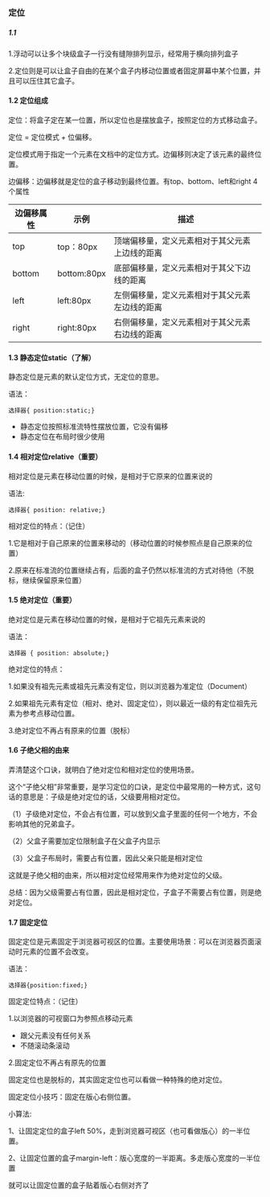 ### 定位

##### 1.1

1.浮动可以让多个块级盒子一行没有缝隙排列显示，经常用于横向排列盒子

2.定位则是可以让盒子自由的在某个盒子内移动位置或者固定屏幕中某个位置，并且可以压住其它盒子。



#### 1.2 定位组成

定位：将盒子定在某一位置，所以定位也是摆放盒子，按照定位的方式移动盒子。

定位 = 定位模式 + 位偏移。

定位模式用于指定一个元素在文档中的定位方式。边偏移则决定了该元素的最终位置。



边偏移：边偏移就是定位的盒子移动到最终位置。有top、bottom、left和right 4个属性

| 边偏移属性 | 示例        | 描述                                           |
| ---------- | ----------- | ---------------------------------------------- |
| top        | top：80px   | 顶端偏移量，定义元素相对于其父元素上边线的距离 |
| bottom     | bottom:80px | 底部偏移量，定义元素相对于其父下边线的距离     |
| left       | left:80px   | 左侧偏移量，定义元素相对于其父元素左边线的距离 |
| right      | right:80px  | 右侧偏移量，定义元素相对于其父元素右边线的距离 |



#### 1.3 静态定位static（了解）

静态定位是元素的默认定位方式，无定位的意思。

语法：

```
选择器{ position:static;}
```

- 静态定位按照标准流特性摆放位置，它没有偏移
- 静态定位在布局时很少使用



#### 1.4 相对定位relative（重要）

相对定位是元素在移动位置的时候，是相对于它原来的位置来说的

语法:

```
选择器{ position: relative;}
```

相对定位的特点：（记住）

1.它是相对于自己原来的位置来移动的（移动位置的时候参照点是自己原来的位置）

2.原来在标准流的位置继续占有，后面的盒子仍然以标准流的方式对待他（不脱标，继续保留原来位置）



#### 1.5 绝对定位（重要）

绝对定位是元素在移动位置的时候，是相对于它祖先元素来说的

语法：

```
选择器 { position: absolute;}

```

绝对定位的特点：

1.如果没有祖先元素或祖先元素没有定位，则以浏览器为准定位（Document）

2.如果祖先元素有定位（相对、绝对、固定定位），则以最近一级的有定位祖先元素为参考点移动位置。

3.绝对定位不再占有原来的位置（脱标）



#### 1.6 子绝父相的由来

弄清楚这个口诀，就明白了绝对定位和相对定位的使用场景。

这个“子绝父相”非常重要，是学习定位的口诀，是定位中最常用的一种方式，这句话的意思是：子级是绝对定位的话，父级要用相对定位。



（1）子级绝对定位，不会占有位置，可以放到父盒子里面的任何一个地方，不会影响其他的兄弟盒子。

（2）父盒子需要加定位限制盒子在父盒子内显示

（3）父盒子布局时，需要占有位置，因此父亲只能是相对定位



这就是子绝父相的由来，所以相对定位经常用来作为绝对定位的父级。

总结：因为父级需要占有位置，因此是相对定位，子盒子不需要占有位置，则是绝对定位。



#### 1.7 固定定位

固定定位是元素固定于浏览器可视区的位置。主要使用场景：可以在浏览器页面滚动时元素的位置不会改变。

语法：

```
选择器{position:fixed;}
```

固定定位特点：（记住）

1.以浏览器的可视窗口为参照点移动元素

- 跟父元素没有任何关系
- 不随滚动条滚动

2.固定定位不再占有原先的位置

固定定位也是脱标的，其实固定定位也可以看做一种特殊的绝对定位。



固定定位小技巧：固定在版心右侧位置。

小算法:

1、让固定定位的盒子left 50%，走到浏览器可视区（也可看做版心）的一半位置。

2、让固定位置的盒子margin-left：版心宽度的一半距离。多走版心宽度的一半位置

就可以让固定位置的盒子贴着版心右侧对齐了